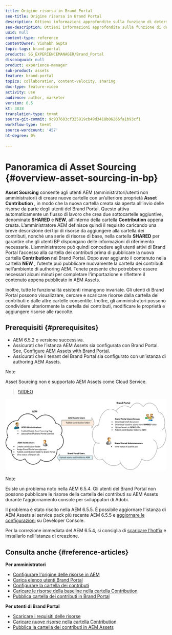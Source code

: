 ```yaml
---
title: Origine risorsa in Brand Portal
seo-title: Origine risorsa in Brand Portal
description: Ottieni informazioni approfondite sulla funzione di determinazione origine delle risorse rilasciata nel portale dei marchi di Adobe Experience Manager Assets.
seo-description: Ottieni informazioni approfondite sulla funzione di determinazione origine delle risorse rilasciata nel portale dei marchi di Adobe Experience Manager Assets.
uuid: null
content-type: reference
contentOwner: Vishabh Gupta
topic-tags: brand-portal
products: SG_EXPERIENCEMANAGER/Brand_Portal
discoiquuid: null
product: experience-manager
sub-product: assets
feature: brand-portal
topics: collaboration, content-velocity, sharing
doc-type: feature-video
activity: use
audience: author, marketer
version: 6.5
kt: 3838
translation-type: tm+mt
source-git-commit: 9c937603cf325919cb49d3418b06266fa1b93cf1
workflow-type: tm+mt
source-wordcount: '457'
ht-degree: 0%

---
```



# Panoramica di Asset Sourcing {#overview-asset-sourcing-in-bp}

**Asset Sourcing** consente agli utenti AEM (amministratori/utenti non amministratori) di creare nuove cartelle con un’ulteriore proprietà **Asset Contribution** , in modo che la nuova cartella creata sia aperta all’invio delle risorse da parte degli utenti del Brand Portal. Questo attiva automaticamente un flusso di lavoro che crea due sottocartelle aggiuntive, denominate **SHARED** e **NEW**, all’interno della cartella **Contribution** appena creata. L’amministratore AEM definisce quindi il requisito caricando una breve descrizione dei tipi di risorse da aggiungere alla cartella dei contributi, nonché una serie di risorse di base, nella cartella **SHARED** per garantire che gli utenti BP dispongano delle informazioni di riferimento necessarie. L’amministratore può quindi concedere agli utenti attivi di Brand Portal l’accesso alla cartella dei contributi prima di pubblicare la nuova cartella **Contribution** nel Brand Portal. Dopo aver aggiunto il contenuto nella cartella **NEW** , l’utente può pubblicare nuovamente la cartella dei contributi nell’ambiente di authoring AEM. Tenete presente che potrebbero essere necessari alcuni minuti per completare l&#39;importazione e riflettere il contenuto appena pubblicato in  AEM Assets.

Inoltre, tutte le funzionalità esistenti rimangono invariate. Gli utenti di Brand Portal possono visualizzare, cercare e scaricare risorse dalla cartella dei contributi e dalle altre cartelle consentite. Inoltre, gli amministratori possono condividere ulteriormente la cartella dei contributi, modificare le proprietà e aggiungere risorse alle raccolte.

## Prerequisiti {#prerequisites}

* AEM 6.5.2 o versione successiva.
* Assicurati che l’istanza  AEM Assets sia configurata con Brand Portal. See, [Configure AEM Assets with Brand Portal](../using/configure-aem-assets-with-brand-portal.md).
* Assicurati che il tenant del Brand Portal sia configurato con un’istanza di authoring  AEM Assets.

>[!NOTE]
>
>Asset Sourcing non è supportato  AEM Assets come Cloud Service.


>[!VIDEO](https://video.tv.adobe.com/v/29365/?quality=12)

![Origine risorsa Brand Portal](assets/asset-sourcing.png)


>[!NOTE]
>
>Esiste un problema noto nella AEM 6.5.4. Gli utenti del Brand Portal non possono pubblicare le risorse della cartella dei contributi su  AEM Assets durante l’aggiornamento  console per sviluppatori di Adobi.
>
>Il problema è stato risolto nella AEM 6.5.5. È possibile aggiornare l&#39;istanza di  AEM Assets al service pack più recente AEM 6.5.5 e [aggiornare le configurazioni](https://docs.adobe.com/content/help/en/experience-manager-65/assets/brandportal/configure-aem-assets-with-brand-portal.html#upgrade-integration-65) su  Developer Console.
>
>Per la correzione immediata del AEM 6.5.4, si consiglia di [scaricare l’hotfix](https://www.adobeaemcloud.com/content/marketplace/marketplaceProxy.html?packagePath=/content/companies/public/adobe/packages/cq650/hotfix/cq-6.5.0-hotfix-33041) e installarlo nell’istanza di creazione.


## Consulta anche {#reference-articles}

**Per amministratori**

* [Configurare l&#39;origine delle risorse in AEM](brand-portal-configure-asset-sourcing.md)
* [Carica elenco utenti Brand Portal](brand-portal-configure-asset-sourcing.md)
* [Configurare la cartella dei contributi](brand-portal-contribution-folder.md)
* [Caricare le risorse della baseline nella cartella Contribution](brand-portal-upload-baseline-assets.md)
* [Pubblica cartella dei contributi in Brand Portal](brand-portal-publish-contribution-folder-to-brand-portal.md)

**Per utenti di Brand Portal**

* [Scaricare i requisiti delle risorse](brand-portal-download-asset-requirements.md)
* [Caricare nuove risorse nella cartella Contribution](brand-portal-upload-assets-to-contribution-folder.md)
* [Pubblica la cartella dei contributi in  AEM Assets](brand-portal-publish-contribution-folder-to-aem-assets.md)

